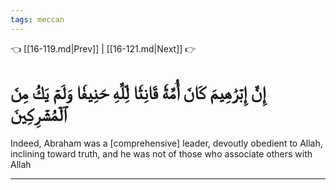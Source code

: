 ```yaml
---
tags: meccan
---
```


👈 [[16-119.md|Prev]] | [[16-121.md|Next]] 👉

# إِنَّ إِبۡرَٰهِيمَ كَانَ أُمَّةٗ قَانِتٗا لِّلَّهِ حَنِيفٗا وَلَمۡ يَكُ مِنَ ٱلۡمُشۡرِكِينَ

Indeed, Abraham was a [comprehensive] leader, devoutly obedient to Allah, inclining toward truth, and he was not of those who associate others with Allah

---

